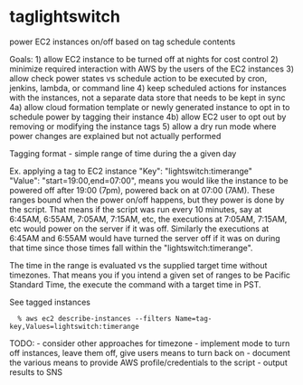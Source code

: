 # taglightswitch
power EC2 instances on/off based on tag schedule contents 

Goals:
    1) allow EC2 instance to be turned off at nights for cost control
    2) minimize required interaction with AWS by the users of the EC2 instances
    3) allow check power states vs schedule action to be executed by cron, jenkins, lambda, or command line
    4) keep scheduled actions for instances with the instances, not a separate data store that needs to be kept in sync
        4a) allow cloud formation template or newly generated instance to opt in to schedule power by tagging their instance
        4b) allow EC2 user to opt out by removing or modifying the instance tags
    5) allow a dry run mode where power changes are explained but not actually performed

   Tagging format - simple range of time during the a given day

   Ex. applying a tag to EC2 instance
        "Key": "lightswitch:timerange"      
        "Value": "start=19:00,end=07:00",
   means you would like the instance to be powered off after 19:00 (7pm), powered back on at 07:00 (7AM).
   These ranges bound when the power on/off happens, but they power is done by
   the script. That means if the script was run every 10 minutes, say at 6:45AM, 6:55AM, 7:05AM,
   7:15AM, etc, the executions at 7:05AM, 7:15AM, etc would power on the server if it was off.
   Similarly the executions at 6:45AM and 6:55AM would have turned the server off if it
   was on during that time since those times fall within the "lightswitch:timerange".


   The time in the range is evaluated vs the supplied target time without timezones.
   That means you if you intend a given set of ranges to be Pacific Standard Time,
   the execute the command with a target time in PST.


   See tagged instances

      % aws ec2 describe-instances --filters Name=tag-key,Values=lightswitch:timerange



   TODO:
     - consider other approaches for timezone
     - implement mode to turn off instances, leave them off, give users means to turn back on
     - document the various means to provide AWS profile/credentials to the script
     - output results to SNS 
